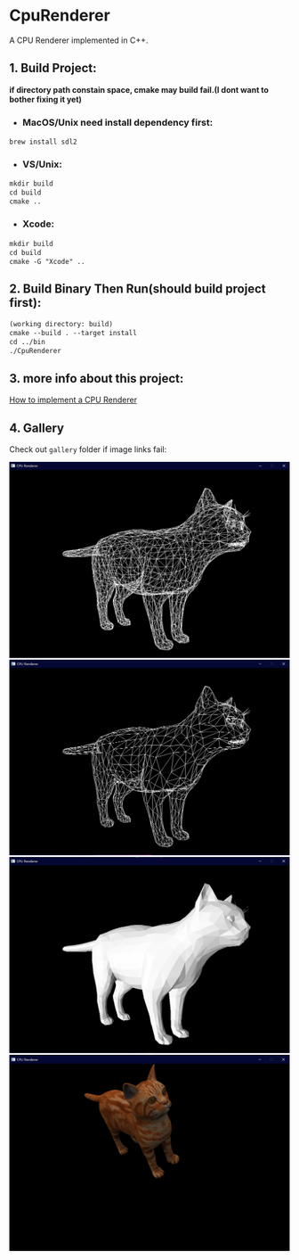 # CpuRenderer
A CPU Renderer implemented in C++.

## 1. Build Project:

**if directory path constain space, cmake may build fail.(I dont want to bother fixing it yet)**

* ### MacOS/Unix need install dependency first:
```
brew install sdl2
```

* ### VS/Unix:
```
mkdir build
cd build
cmake ..
```

* ### Xcode:
```
mkdir build
cd build
cmake -G "Xcode" ..
```

## 2. Build Binary Then Run(should build project first):
```
(working directory: build)
cmake --build . --target install
cd ../bin
./CpuRenderer
```

## 3. more info about this project:
[How to implement a CPU Renderer](https://johnyoung404.github.io/2020/06/16/%E5%AE%9E%E7%8E%B0%E4%B8%80%E4%B8%AA%E8%BD%AF%E6%B8%B2%E6%9F%93%E5%99%A8(CPU-Renderer)/)

## 4. Gallery

Check out `gallery` folder if image links fail:

![wireframe.png](Gallery/wireframe.png)
![back-face_culling.png](Gallery/back-face_culling.png)
![triangle_filling+half-lambert_lighting.png](Gallery/triangle_filling+half-lambert_lighting.png)
![texture_mapping.png](Gallery/texture_mapping.png)